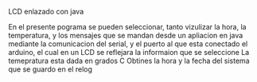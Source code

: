 LCD enlazado con java

En el presente pograma se pueden seleccionar, tanto vizulizar la hora,
la temperatura, y los mensajes que se mandan desde un apliacion en java
mediante la comunicacion del serial, y el puerto al que esta conectado el 
arduino, el cual en un LCD se reflejara la informaion que se seleccione
La temepratura esta dada en grados C
Obtines la hora y la fecha del sistema que se guardo en el relog
